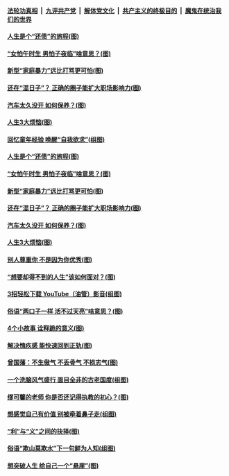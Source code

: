 ####  [法轮功真相](../../../../basic/blob/master/README.md?t=06210802) &nbsp;|&nbsp; [九评共产党](../../../../9ping.md/blob/master/README.md?t=06210802) &nbsp;|&nbsp; [解体党文化](../../../../jtdwh.md/blob/master/README.md?t=06210802)  &nbsp;|&nbsp; [共产主义的终极目的](../../../../gczydzjmd.md/blob/master/README.md?t=06210802) &nbsp;|&nbsp; [魔鬼在统治我们的世界](../../../../mgztzwmdsj.md/blob/master/README.md?t=06210802) 

#### [人生是个“还债”的旅程(图)](../pages/p8/936768.md?t=06210802) 

#### [“女怕午时生 男怕子夜临”啥意思？(图)](../pages/p8/937081.md?t=06210802) 

#### [新型“家庭暴力”远比打骂更可怕(图)](../pages/p8/936230.md?t=06210802) 

#### [还在“混日子”？ 正确的圈子能扩大职场影响力(图)](../pages/p8/937049.md?t=06210802) 

#### [汽车太久没开 如何保养？(图)](../pages/p8/937035.md?t=06210802) 

#### [人生3大烦恼(图)](../pages/p8/936959.md?t=06210802) 

#### [回忆童年经验 唤醒“自我欲求”(组图)](../pages/p8/937082.md?t=06210802) 

#### [人生是个“还债”的旅程(图)](../pages/p8/936768.md?t=06210802) 

#### [“女怕午时生 男怕子夜临”啥意思？(图)](../pages/p8/937081.md?t=06210802) 

#### [新型“家庭暴力”远比打骂更可怕(图)](../pages/p8/936230.md?t=06210802) 

#### [还在“混日子”？ 正确的圈子能扩大职场影响力(图)](../pages/p8/937049.md?t=06210802) 

#### [汽车太久没开 如何保养？(图)](../pages/p8/937035.md?t=06210802) 

#### [人生3大烦恼(图)](../pages/p8/936959.md?t=06210802) 

#### [别人尊重你 不是因为你优秀(图)](../pages/p8/936253.md?t=06210802) 

#### [“想要却得不到的人生”该如何面对？(图)](../pages/p8/936933.md?t=06210802) 

#### [3招轻松下载 YouTube（油管）影音(组图)](../pages/p8/936922.md?t=06210802) 

#### [俗语“两口子一样 活不过天亮”啥意思？(图)](../pages/p8/936917.md?t=06210802) 

#### [4个小故事 诠释跪的意义(图)](../pages/p8/936353.md?t=06210802) 

#### [解决愧疚感 能快速回到正轨(图)](../pages/p8/936834.md?t=06210802) 

#### [曾国藩：不生傲气 不丢骨气 不损志气(图)](../pages/p8/936248.md?t=06210802) 

#### [一个洗脑风气盛行 面目全非的古老国度(组图)](../pages/p8/936759.md?t=06210802) 

#### [缪可馨的老师 你是否还记得执教的初心？(图)](../pages/p8/936737.md?t=06210802) 

#### [想感觉自己有价值 别被牵着鼻子走(组图)](../pages/p8/936721.md?t=06210802) 

#### [“利”与“义”之间的抉择(图)](../pages/p8/936246.md?t=06210802) 

#### [俗语“欺山莫欺水”下一句鲜为人知(组图)](../pages/p8/936659.md?t=06210802) 

#### [想突破人生 给自己一个“悬崖”(图)](../pages/p8/936658.md?t=06210802) 

